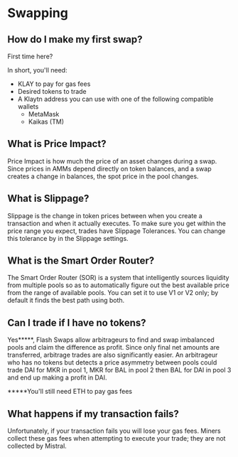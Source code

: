 # Swapping

## How do I make my first swap?

First time here?&#x20;

In short, you'll need:

* KLAY to pay for gas fees
* Desired tokens to trade
* A Klaytn address you can use with one of the following compatible wallets
  * MetaMask
  * Kaikas (TM)

## What is Price Impact?

Price Impact is how much the price of an asset changes during a swap. Since prices in AMMs depend directly on token balances, and a swap creates a change in balances, the spot price in the pool changes.

## What is Slippage?

Slippage is the change in token prices between when you create a transaction and when it actually executes. To make sure you get within the price range you expect, trades have Slippage Tolerances. You can change this tolerance by in the Slippage settings.



## What is the Smart Order Router?

The Smart Order Router (SOR) is a system that intelligently sources liquidity from multiple pools so as to automatically figure out the best available price from the range of available pools. You can set it to use V1 or V2 only; by default it finds the best path using both.



## Can I trade if I have no tokens?

Yes\*\*\*\*\*, Flash Swaps allow arbitrageurs to find and swap imbalanced pools and claim the difference as profit. Since only final net amounts are transferred, arbitrage trades are also significantly easier. An arbitrageur who has no tokens but detects a price asymmetry between pools could trade DAI for MKR in pool 1, MKR for BAL in pool 2 then BAL for DAI in pool 3 and end up making a profit in DAI.

**\***You'll still need ETH to pay gas fees

## What happens if my transaction fails?

Unfortunately, if your transaction fails you will lose your gas fees. Miners collect these gas fees when attempting to execute your trade; they are not collected by Mistral.
